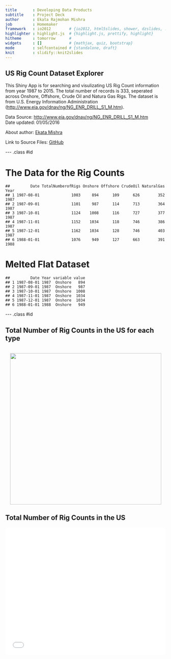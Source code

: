 ```yaml
---
title       : Developing Data Products
subtitle    : Project Deck
author      : Ekata Rajmohan Mishra
job         : Homemaker
framework   : io2012        # {io2012, html5slides, shower, dzslides, ...}
highlighter : highlight.js  # {highlight.js, prettify, highlight}
hitheme     : tomorrow      # 
widgets     : []            # {mathjax, quiz, bootstrap}
mode        : selfcontained # {standalone, draft}
knit        : slidify::knit2slides
---
```


## US Rig Count Dataset Explorer  

This Shiny App is for searching and visulizating US Rig Count information from year 1987 to 2015. The total number of records is 333, seperated across Onshore, Offshore, Crude Oil and Natura Gas Rigs.
The dataset is from U.S. Energy Information Administration (http://www.eia.gov/dnav/ng/NG_ENR_DRILL_S1_M.htm).  

Data Source: http://www.eia.gov/dnav/ng/NG_ENR_DRILL_S1_M.htm  
Date updated: 01/05/2016
  
About author: [Ekata Mishra](https://www.linkedin.com/in/ekata-mishra-09821053/)

Link to Source Files: [GitHub](https://github.com/ekata-mishra/Developing-Data-Products)

--- .class #id 

# The Data for the Rig Counts

```
##         Date TotalNumberofRigs Onshore Offshore CrudeOil NaturalGas Year
## 1 1987-08-01              1003     894      109      626        352 1987
## 2 1987-09-01              1101     987      114      713        364 1987
## 3 1987-10-01              1124    1008      116      727        377 1987
## 4 1987-11-01              1152    1034      118      746        386 1987
## 5 1987-12-01              1162    1034      128      746        403 1987
## 6 1988-01-01              1076     949      127      663        391 1988
```
# Melted Flat Dataset


```
##         Date Year variable value
## 1 1987-08-01 1987  Onshore   894
## 2 1987-09-01 1987  Onshore   987
## 3 1987-10-01 1987  Onshore  1008
## 4 1987-11-01 1987  Onshore  1034
## 5 1987-12-01 1987  Onshore  1034
## 6 1988-01-01 1988  Onshore   949
```

--- .class #id 
</br>
## Total Number of Rig Counts in the US for each type
</br>
<div style='text-align: center;'>
    <img height='475' src='.assets/fig/fig1.png'/>
</div>



## Total Number of Rig Counts in the US

<iframe src=' assets/fig/unnamed-chunk-4-1.html' scrolling='no' frameBorder='0' seamless class='rChart nvd3 ' id=iframe- chart4fd9774527bc ></iframe> <style>iframe.rChart{ width: 100%; height: 400px;}</style>



